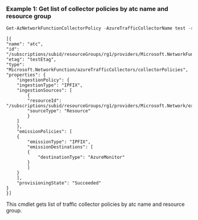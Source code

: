### Example 1: Get list of collector policies by atc name and resource group
```powershell
Get-AzNetworkFunctionCollectorPolicy -AzureTrafficCollectorName test -resourcegroupname test
```

```output
[{
"name": "atc",
"id": "/subscriptions/subid/resourceGroups/rg1/providers/Microsoft.NetworkFunction/azureTrafficCollectors/atc/collectorPolicies/cp1",
"etag": "testEtag",
"type": "Microsoft.NetworkFunction/azureTrafficCollectors/collectorPolicies",
"properties": {
    "ingestionPolicy": {
    "ingestionType": "IPFIX",
    "ingestionSources": [
        {
        "resourceId": "/subscriptions/subid/resourceGroups/rg1/providers/Microsoft.Network/expressRouteCircuits/circuitName",
        "sourceType": "Resource"
        }
    ]
    },
    "emissionPolicies": [
    {
        "emissionType": "IPFIX",
        "emissionDestinations": [
        {
            "destinationType": "AzureMonitor"
        }
        ]
    }
    ],
    "provisioningState": "Succeeded"
}
}]
```

This cmdlet gets list of traffic collector policies by atc name and resource group.

